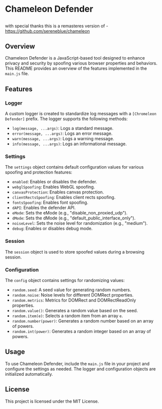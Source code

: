 # Chameleon Defender

##
with special thanks this is a remasteres version of
-https://github.com/sereneblue/chameleon

## Overview

Chameleon Defender is a JavaScript-based tool designed to enhance privacy and security by spoofing various browser properties and behaviors. This README provides an overview of the features implemented in the `main.js` file.

## Features

### Logger

A custom logger is created to standardize log messages with a `[Chromeleon Defender]` prefix. The logger supports the following methods:
- `log(message, ...args)`: Logs a standard message.
- `error(message, ...args)`: Logs an error message.
- `warn(message, ...args)`: Logs a warning message.
- `info(message, ...args)`: Logs an informational message.

### Settings

The `settings` object contains default configuration values for various spoofing and protection features:
- `enabled`: Enables or disables the defender.
- `webglSpoofing`: Enables WebGL spoofing.
- `canvasProtection`: Enables canvas protection.
- `clientRectsSpoofing`: Enables client rects spoofing.
- `fontsSpoofing`: Enables font spoofing.
- `dAPI`: Enables the defender API.
- `eMode`: Sets the eMode (e.g., "disable_non_proxied_udp").
- `dMode`: Sets the dMode (e.g., "default_public_interface_only").
- `noiseLevel`: Sets the noise level for randomization (e.g., "medium").
- `debug`: Enables or disables debug mode.

### Session

The `session` object is used to store spoofed values during a browsing session.

### Configuration

The `config` object contains settings for randomizing values:
- `random.seed`: A seed value for generating random numbers.
- `random.noise`: Noise levels for different DOMRect properties.
- `random.metrics`: Metrics for DOMRect and DOMRectReadOnly properties.
- `random.value()`: Generates a random value based on the seed.
- `random.item(e)`: Selects a random item from an array `e`.
- `random.number(power)`: Generates a random number based on an array of powers.
- `random.int(power)`: Generates a random integer based on an array of powers.

## Usage

To use Chameleon Defender, include the `main.js` file in your project and configure the settings as needed. The logger and configuration objects are initialized automatically.

## License

This project is licensed under the MIT License.
